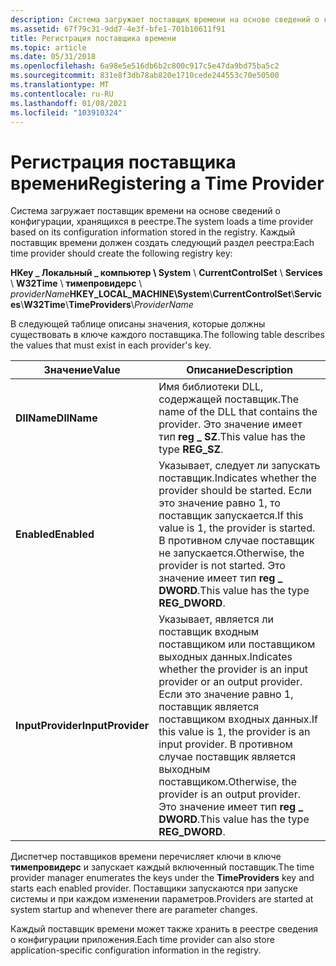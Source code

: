 ```yaml
---
description: Система загружает поставщик времени на основе сведений о конфигурации, хранящихся в реестре.
ms.assetid: 67f79c31-9dd7-4e3f-bfe1-701b10611f91
title: Регистрация поставщика времени
ms.topic: article
ms.date: 05/31/2018
ms.openlocfilehash: 6a98e5e516db6b2c800c917c5e47da9bd75ba5c2
ms.sourcegitcommit: 831e8f3db78ab820e1710cede244553c70e50500
ms.translationtype: MT
ms.contentlocale: ru-RU
ms.lasthandoff: 01/08/2021
ms.locfileid: "103910324"
---
```

# <a name="registering-a-time-provider"></a><span data-ttu-id="6418b-103">Регистрация поставщика времени</span><span class="sxs-lookup"><span data-stu-id="6418b-103">Registering a Time Provider</span></span>

<span data-ttu-id="6418b-104">Система загружает поставщик времени на основе сведений о конфигурации, хранящихся в реестре.</span><span class="sxs-lookup"><span data-stu-id="6418b-104">The system loads a time provider based on its configuration information stored in the registry.</span></span> <span data-ttu-id="6418b-105">Каждый поставщик времени должен создать следующий раздел реестра:</span><span class="sxs-lookup"><span data-stu-id="6418b-105">Each time provider should create the following registry key:</span></span>

<span data-ttu-id="6418b-106">**HKey \_ Локальный \_ компьютер \\ System** \\ **CurrentControlSet** \\ **Services** \\ **W32Time** \\ **тимепровидерс** \\ *providerName*</span><span class="sxs-lookup"><span data-stu-id="6418b-106">**HKEY\_LOCAL\_MACHINE\\System**\\**CurrentControlSet**\\**Services**\\**W32Time**\\**TimeProviders**\\*ProviderName*</span></span>

<span data-ttu-id="6418b-107">В следующей таблице описаны значения, которые должны существовать в ключе каждого поставщика.</span><span class="sxs-lookup"><span data-stu-id="6418b-107">The following table describes the values that must exist in each provider's key.</span></span>



| <span data-ttu-id="6418b-108">Значение</span><span class="sxs-lookup"><span data-stu-id="6418b-108">Value</span></span>             | <span data-ttu-id="6418b-109">Описание</span><span class="sxs-lookup"><span data-stu-id="6418b-109">Description</span></span>                                                                                                                                                                                                              |
|-------------------|--------------------------------------------------------------------------------------------------------------------------------------------------------------------------------------------------------------------------|
| <span data-ttu-id="6418b-110">**DllName**</span><span class="sxs-lookup"><span data-stu-id="6418b-110">**DllName**</span></span>       | <span data-ttu-id="6418b-111">Имя библиотеки DLL, содержащей поставщик.</span><span class="sxs-lookup"><span data-stu-id="6418b-111">The name of the DLL that contains the provider.</span></span> <span data-ttu-id="6418b-112">Это значение имеет тип **reg \_ SZ**.</span><span class="sxs-lookup"><span data-stu-id="6418b-112">This value has the type **REG\_SZ**.</span></span>                                                                                                                                     |
| <span data-ttu-id="6418b-113">**Enabled**</span><span class="sxs-lookup"><span data-stu-id="6418b-113">**Enabled**</span></span>       | <span data-ttu-id="6418b-114">Указывает, следует ли запускать поставщик.</span><span class="sxs-lookup"><span data-stu-id="6418b-114">Indicates whether the provider should be started.</span></span> <span data-ttu-id="6418b-115">Если это значение равно 1, то поставщик запускается.</span><span class="sxs-lookup"><span data-stu-id="6418b-115">If this value is 1, the provider is started.</span></span> <span data-ttu-id="6418b-116">В противном случае поставщик не запускается.</span><span class="sxs-lookup"><span data-stu-id="6418b-116">Otherwise, the provider is not started.</span></span> <span data-ttu-id="6418b-117">Это значение имеет тип **reg \_ DWORD**.</span><span class="sxs-lookup"><span data-stu-id="6418b-117">This value has the type **REG\_DWORD**.</span></span>                                           |
| <span data-ttu-id="6418b-118">**InputProvider**</span><span class="sxs-lookup"><span data-stu-id="6418b-118">**InputProvider**</span></span> | <span data-ttu-id="6418b-119">Указывает, является ли поставщик входным поставщиком или поставщиком выходных данных.</span><span class="sxs-lookup"><span data-stu-id="6418b-119">Indicates whether the provider is an input provider or an output provider.</span></span> <span data-ttu-id="6418b-120">Если это значение равно 1, поставщик является поставщиком входных данных.</span><span class="sxs-lookup"><span data-stu-id="6418b-120">If this value is 1, the provider is an input provider.</span></span> <span data-ttu-id="6418b-121">В противном случае поставщик является выходным поставщиком.</span><span class="sxs-lookup"><span data-stu-id="6418b-121">Otherwise, the provider is an output provider.</span></span> <span data-ttu-id="6418b-122">Это значение имеет тип **reg \_ DWORD**.</span><span class="sxs-lookup"><span data-stu-id="6418b-122">This value has the type **REG\_DWORD**.</span></span> |



 

<span data-ttu-id="6418b-123">Диспетчер поставщиков времени перечисляет ключи в ключе **тимепровидерс** и запускает каждый включенный поставщик.</span><span class="sxs-lookup"><span data-stu-id="6418b-123">The time provider manager enumerates the keys under the **TimeProviders** key and starts each enabled provider.</span></span> <span data-ttu-id="6418b-124">Поставщики запускаются при запуске системы и при каждом изменении параметров.</span><span class="sxs-lookup"><span data-stu-id="6418b-124">Providers are started at system startup and whenever there are parameter changes.</span></span>

<span data-ttu-id="6418b-125">Каждый поставщик времени может также хранить в реестре сведения о конфигурации приложения.</span><span class="sxs-lookup"><span data-stu-id="6418b-125">Each time provider can also store application-specific configuration information in the registry.</span></span>

 

 



